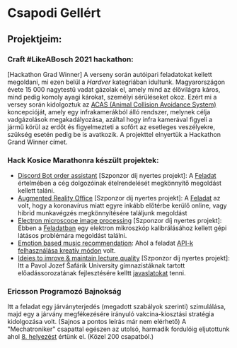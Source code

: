 # Csapodi Gellért

## Projektjeim:

### Craft #LikeABosch 2021 hackathon:
[Hackathon Grad Winner] A verseny során autóipari feladatokat kellett megoldani, mi ezen belül a *Hardver* kategriában idultunk. Magyarországon évete 15 000 nagytestű vadat gázolak el, amely mind az élővilágra káros, mind pedig komoly ayagi károkat, személyi sérüléseket okoz. Ezért mi a versey során kidolgoztuk az [ACAS (Animal Collision Avoidance System)](https://github.com/FaboBence/CraftLikeABosch) koncepcióját, amely egy infrakamerákból álló rendszer, melynek célja vadgázolások megakadályozása, azáltal hogy infra kamerával figyeli a jármű körül az erdőt és figyelmezteti a sofőrt az esetleges veszélyekre, szükség esetén pedig be is avatkozik. A projekttel elnyertük a Hackathon Grand Winner címet.

### Hack Kosice Marathonra készült projektek:
- [Discord Bot order assistant](https://github.com/FaboBence/HackMarathon_MechaHU_1) [Szponzor díj nyertes projekt]: A [Feladat](https://hackkosice.com/marathon/sudolabs/) értelmében a cég dolgozóinak ételrendelését
megkönnyítő megoldást kellett taláni. 
- [Augmented Reality Office](https://github.com/FaboBence/HackMarathon_MechaHU_2) [Szponzor díj nyertes projekt]: A [Feladat](https://hackkosice.com/marathon/visma/) az volt, hogy a koronavírus miatt egyre inkább
előtérbe kerülő online, vagy hibrid munkavégzés megkönnyítésére találjunk megoldást
- [Electron microscope image processing](https://github.com/FaboBence/HackMarathon_MechaHU_3) [Szponzor díj nyertes projekt]: Ebben a [Feladatban](https://hackkosice.com/marathon/thermo-fisher/) egy elektron mikroszkóp
kalibrálásához kellett gépi látásos problémára megoldást találni.
- [Emotion based music recommendation](https://github.com/FaboBence/HackMarathon_MechaHU_5): Ahol a feladat [API-k felhasználása kreatív módon](https://hackkosice.com/marathon/hack-kosice/) volt. 
- [Ideies to imrove & maintain lecture quality](https://github.com/FaboBence/HackMarathon_MechaHU_4) [Szponzor díj nyertes projekt]: Itt a Pavol Jozef Šafárik University gimnazistáknak tartott előadássorozatának fejlesztésére
kelltt [javaslatokat](https://hackkosice.com/marathon/upjs/) tenni.

### Ericsson Programozó Bajnokság
Itt a feladat egy járványterjedés (megadott szabályok szerinti) szimulálása, majd egy a járvány megfékezésére irányuló vakcina-kiosztási stratégia kidolgozása volt.
(Sajnos a pontos leírás már nem elérhető) A "Mechatroniker" csapattal egészen az utolsó, harmadik fordulóig eljutottunk ahol [8. helyezést](https://www.ericssonbajnoksag.hu/eredmenyek) értünk el. (Közel 200 csapatból.)
 

<!---
csgellert/csgellert is a ✨ special ✨ repository because its `README.md` (this file) appears on your GitHub profile.
You can click the Preview link to take a look at your changes.
--->
